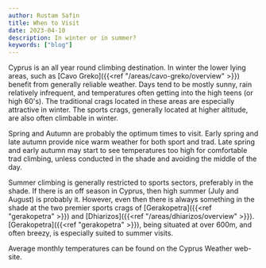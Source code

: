 ```yaml
---
author: Rustam Safin
title: When to Visit
date: 2023-04-10
description: In winter or in summer?
keywords: ["blog"]
---
```


Cyprus is an all year round climbing destination. In winter the lower lying areas, such as [Cavo Greko]({{<ref "/areas/cavo-greko/overview" >}}) benefit from generally reliable weather. Days tend to be mostly sunny, rain relatively infrequent, and temperatures often getting into the high teens (or high 60's). The traditional crags located in these areas are especially attractive in winter. The sports crags, generally located at higher altitude, are also often climbable in winter.

Spring and Autumn are probably the optimum times to visit. Early spring and late autumn provide nice warm weather for both sport and trad. Late spring and early autumn may start to see temperatures too high for comfortable trad climbing, unless conducted in the shade and avoiding the middle of the day.

Summer climbing is generally restricted to sports sectors, preferably in the shade. If there is an off season in Cyprus, then high summer (July and August) is probably it. However, even then there is always something in the shade at the two premier sports crags of [Gerakopetra]({{<ref "gerakopetra" >}}) and [Dhiarizos]({{<ref "/areas/dhiarizos/overview" >}}). [Gerakopetra]({{<ref "gerakopetra" >}}), being situated at over 600m, and often breezy, is especially suited to summer visits.

Average monthly temperatures can be found on the Cyprus Weather web-site. 